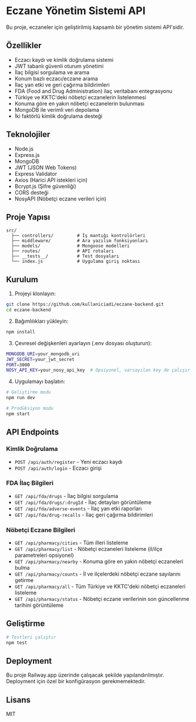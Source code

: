 # Eczane Yönetim Sistemi API

Bu proje, eczaneler için geliştirilmiş kapsamlı bir yönetim sistemi API'sidir.

## Özellikler

- Eczacı kaydı ve kimlik doğrulama sistemi
- JWT tabanlı güvenli oturum yönetimi
- İlaç bilgisi sorgulama ve arama
- Konum bazlı eczacı/eczane arama
- İlaç yan etki ve geri çağırma bildirimleri
- FDA (Food and Drug Administration) ilaç veritabanı entegrasyonu
- Türkiye ve KKTC'deki nöbetçi eczanelerin listelenmesi
- Konuma göre en yakın nöbetçi eczanelerin bulunması
- MongoDB ile verimli veri depolama
- İki faktörlü kimlik doğrulama desteği

## Teknolojiler

- Node.js
- Express.js
- MongoDB
- JWT (JSON Web Tokens)
- Express Validator
- Axios (Harici API istekleri için)
- Bcrypt.js (Şifre güvenliği)
- CORS desteği
- NosyAPI (Nöbetçi eczane verileri için)

## Proje Yapısı

```
src/
  ├── controllers/         # İş mantığı kontrolörleri
  ├── middleware/          # Ara yazılım fonksiyonları
  ├── models/              # Mongoose modelleri
  ├── routes/              # API rotaları
  ├── __tests__/           # Test dosyaları
  └── index.js             # Uygulama giriş noktası
```

## Kurulum

1. Projeyi klonlayın:
```bash
git clone https://github.com/kullaniciadi/eczane-backend.git
cd eczane-backend
```

2. Bağımlılıkları yükleyin:
```bash
npm install
```

3. Çevresel değişkenleri ayarlayın (.env dosyası oluşturun):
```bash
MONGODB_URI=your_mongodb_uri
JWT_SECRET=your_jwt_secret
PORT=3000
NOSY_API_KEY=your_nosy_api_key  # Opsiyonel, varsayılan key de çalışır
```

4. Uygulamayı başlatın:
```bash
# Geliştirme modu
npm run dev

# Prodüksiyon modu
npm start
```

## API Endpoints

### Kimlik Doğrulama
- `POST /api/auth/register` - Yeni eczacı kaydı
- `POST /api/auth/login` - Eczacı girişi

### FDA İlaç Bilgileri
- `GET /api/fda/drugs` - İlaç bilgisi sorgulama
- `GET /api/fda/drugs/:drugId` - İlaç detayları görüntüleme
- `GET /api/fda/adverse-events` - İlaç yan etki raporları
- `GET /api/fda/drug-recalls` - İlaç geri çağırma bildirimleri

### Nöbetçi Eczane Bilgileri
- `GET /api/pharmacy/cities` - Tüm illeri listeleme
- `GET /api/pharmacy/list` - Nöbetçi eczaneleri listeleme (il/ilçe parametreleri opsiyonel)
- `GET /api/pharmacy/nearby` - Konuma göre en yakın nöbetçi eczaneleri bulma
- `GET /api/pharmacy/counts` - İl ve ilçelerdeki nöbetçi eczane sayılarını getirme
- `GET /api/pharmacy/all` - Tüm Türkiye ve KKTC'deki nöbetçi eczaneleri listeleme
- `GET /api/pharmacy/status` - Nöbetçi eczane verilerinin son güncellenme tarihini görüntüleme

## Geliştirme

```bash
# Testleri çalıştır
npm test
```

## Deployment

Bu proje Railway.app üzerinde çalışacak şekilde yapılandırılmıştır. Deployment için özel bir konfigürasyon gerekmemektedir.

## Lisans

MIT 